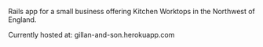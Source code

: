 Rails app for a small business offering Kitchen Worktops in the Northwest of England.

Currently hosted at: gillan-and-son.herokuapp.com
